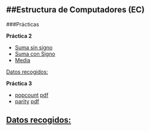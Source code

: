 ##Estructura de Computadores (EC)
----
###Prácticas

**Práctica 2**
- [Suma sin signo][s]
- [Suma con Signo][cs]
- [Media][media]

[Datos recogidos:][datos]

**Práctica 3**
- [popcount][pop] [pdf][datospop]
- [parity][par]   [pdf][datospar]

[Datos recogidos:][datos3]
------

[media]:https://github.com/marlenelis/EC/blob/master/Practica_2/media.s
[s]:https://github.com/marlenelis/EC/blob/master/Practica_2/suma64uns.s
[cs]:https://github.com/marlenelis/EC/blob/master/Practica_2/suma64sgn.s
[datos]:https://docs.google.com/spreadsheets/d/1EII5New4KqikXlATkanxjVN2NTnsPz-oNTu3fpVnQgY/edit?usp=sharing

[pop]:https://github.com/marlenelis/EC/blob/master/practica_3/entrega/popcount.c
[datospop]:https://github.com/marlenelis/EC/blob/master/practica_3/entrega/popcount.pdf

[par]:https://github.com/marlenelis/EC/blob/master/practica_3/entrega/parity.c
[datospar]:https://github.com/marlenelis/EC/blob/master/practica_3/entrega/parity.pdf

[datos3]:https://github.com/marlenelis/EC/blob/master/practica_3/entrega/tiempos.ods
